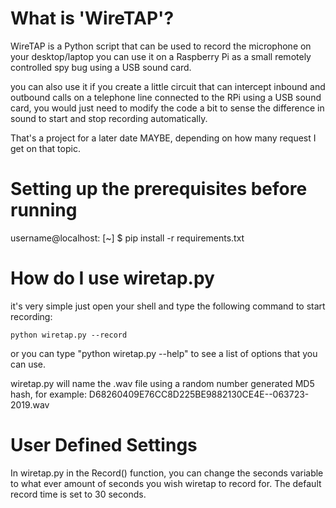 # What is 'WireTAP'?
WireTAP is a Python script that can be used to record the microphone on your desktop/laptop
you can use it on a Raspberry Pi as a small remotely controlled spy bug using a USB sound card.

you can also use it if you create a little circuit that can intercept inbound and outbound calls
on a telephone line connected to the RPi using a USB sound card, you would just need to modify the
code a bit to sense the difference in sound to start and stop recording automatically.

That's a project for a later date MAYBE, depending on how many request I get on that topic.

# Setting up the prerequisites before running
username@localhost: [~] $ pip install -r requirements.txt

# How do I use wiretap.py
it's very simple just open your shell and type the following command to start recording:

```
python wiretap.py --record
```

or you can type "python wiretap.py --help" to see a list of options that you can use.

wiretap.py will name the .wav file using a random number generated MD5 hash, for example: D68260409E76CC8D225BE9882130CE4E--063723-2019.wav

# User Defined Settings
In wiretap.py in the Record() function, you can change the seconds variable to what ever amount of seconds you wish wiretap to record for.
The default record time is set to 30 seconds.
